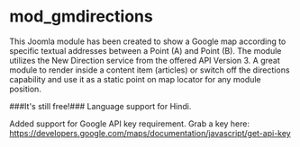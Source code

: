 # mod_gmdirections
This Joomla module has been created to show a Google map according to specific textual addresses between a Point (A) and Point (B). The module utilizes the New Direction service from the offered API Version 3. A great module to render inside a content item (articles) or switch off the directions capability and use it as a static point on map locator for any module position.

###It's still free!###
Language support for Hindi.

Added support for Google API key requirement.
Grab a key here:
https://developers.google.com/maps/documentation/javascript/get-api-key
